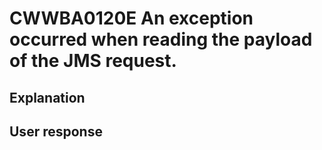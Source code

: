 # CWWBA0120E An exception occurred when reading the payload of the JMS request.

## Explanation

## User response